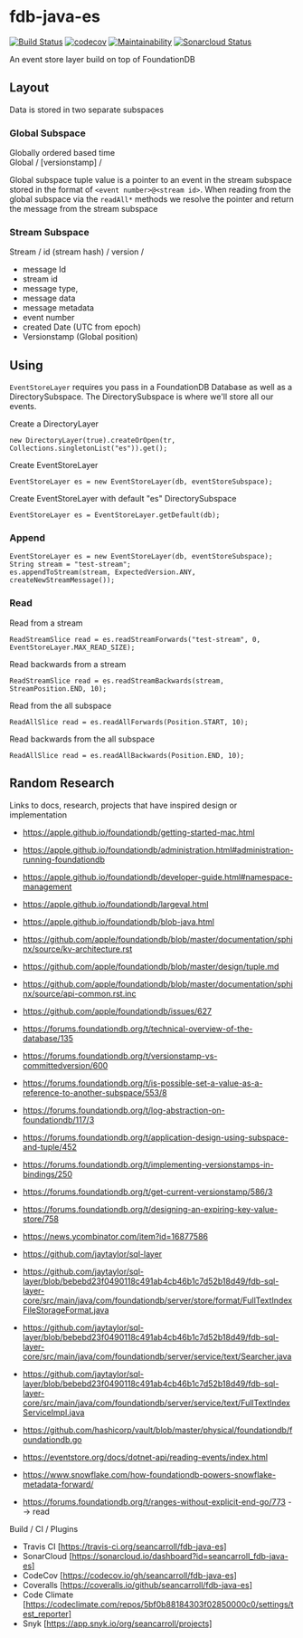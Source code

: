 # fdb-java-es 

[![Build Status](https://travis-ci.org/seancarroll/fdb-java-es.svg?branch=master)](https://travis-ci.org/seancarroll/fdb-java-es)
[![codecov](https://codecov.io/gh/seancarroll/fdb-java-es/branch/master/graph/badge.svg)](https://codecov.io/gh/seancarroll/fdb-java-es)
[![Maintainability](https://api.codeclimate.com/v1/badges/a752f86172d4399bb46b/maintainability)](https://codeclimate.com/github/seancarroll/fdb-java-es/maintainability)
[![Sonarcloud Status](https://sonarcloud.io/api/project_badges/measure?project=seancarroll_fdb-java-es&metric=alert_status)](https://sonarcloud.io/dashboard?id=seancarroll_fdb-java-es)

An event store layer build on top of FoundationDB

## Layout

Data is stored in two separate subspaces

### Global Subspace

Globally ordered based time  
Global / [versionstamp] /

Global subspace tuple value is a pointer to an event in the stream subspace stored in the format of `<event number>@<stream id>`. 
When reading from the global subspace via the `readAll*` methods we resolve the pointer and return the message from the 
stream subspace
                

### Stream Subspace

Stream / id (stream hash) / version /  

* message Id
* stream id 
* message type, 
* message data 
* message metadata 
* event number
* created Date (UTC from epoch)
* Versionstamp (Global position)

## Using

`EventStoreLayer` requires you pass in a FoundationDB Database as well as a DirectorySubspace. 
The DirectorySubspace is where we'll store all our events. 

Create a DirectoryLayer

``` 
new DirectoryLayer(true).createOrOpen(tr, Collections.singletonList("es")).get();
```

Create EventStoreLayer
```
EventStoreLayer es = new EventStoreLayer(db, eventStoreSubspace);
```

Create EventStoreLayer with default "es" DirectorySubspace 
```
EventStoreLayer es = EventStoreLayer.getDefault(db);
```

### Append

```
EventStoreLayer es = new EventStoreLayer(db, eventStoreSubspace);
String stream = "test-stream";
es.appendToStream(stream, ExpectedVersion.ANY, createNewStreamMessage());
```


### Read

Read from a stream

```
ReadStreamSlice read = es.readStreamForwards("test-stream", 0, EventStoreLayer.MAX_READ_SIZE);
```

Read backwards from a stream
```
ReadStreamSlice read = es.readStreamBackwards(stream, StreamPosition.END, 10);
```

Read from the all subspace
```
ReadAllSlice read = es.readAllForwards(Position.START, 10);
```

Read backwards from the all subspace
```
ReadAllSlice read = es.readAllBackwards(Position.END, 10);
```


## Random Research

Links to docs, research, projects that have inspired design or implementation

- https://apple.github.io/foundationdb/getting-started-mac.html
- https://apple.github.io/foundationdb/administration.html#administration-running-foundationdb
- https://apple.github.io/foundationdb/developer-guide.html#namespace-management
- https://apple.github.io/foundationdb/largeval.html
- https://apple.github.io/foundationdb/blob-java.html
- https://github.com/apple/foundationdb/blob/master/documentation/sphinx/source/kv-architecture.rst
- https://github.com/apple/foundationdb/blob/master/design/tuple.md
- https://github.com/apple/foundationdb/blob/master/documentation/sphinx/source/api-common.rst.inc
- https://github.com/apple/foundationdb/issues/627
- https://forums.foundationdb.org/t/technical-overview-of-the-database/135
- https://forums.foundationdb.org/t/versionstamp-vs-committedversion/600
- https://forums.foundationdb.org/t/is-possible-set-a-value-as-a-reference-to-another-subspace/553/8
- https://forums.foundationdb.org/t/log-abstraction-on-foundationdb/117/3
- https://forums.foundationdb.org/t/application-design-using-subspace-and-tuple/452
- https://forums.foundationdb.org/t/implementing-versionstamps-in-bindings/250
- https://forums.foundationdb.org/t/get-current-versionstamp/586/3
- https://forums.foundationdb.org/t/designing-an-expiring-key-value-store/758
- https://news.ycombinator.com/item?id=16877586
- https://github.com/jaytaylor/sql-layer
- https://github.com/jaytaylor/sql-layer/blob/bebebd23f0490118c491ab4cb46b1c7d52b18d49/fdb-sql-layer-core/src/main/java/com/foundationdb/server/store/format/FullTextIndexFileStorageFormat.java
- https://github.com/jaytaylor/sql-layer/blob/bebebd23f0490118c491ab4cb46b1c7d52b18d49/fdb-sql-layer-core/src/main/java/com/foundationdb/server/service/text/Searcher.java
- https://github.com/jaytaylor/sql-layer/blob/bebebd23f0490118c491ab4cb46b1c7d52b18d49/fdb-sql-layer-core/src/main/java/com/foundationdb/server/service/text/FullTextIndexServiceImpl.java
- https://github.com/hashicorp/vault/blob/master/physical/foundationdb/foundationdb.go
- https://eventstore.org/docs/dotnet-api/reading-events/index.html
- https://www.snowflake.com/how-foundationdb-powers-snowflake-metadata-forward/


- https://forums.foundationdb.org/t/ranges-without-explicit-end-go/773 --> read


Build / CI / Plugins 
- Travis CI [https://travis-ci.org/seancarroll/fdb-java-es]
- SonarCloud [https://sonarcloud.io/dashboard?id=seancarroll_fdb-java-es]
- CodeCov [https://codecov.io/gh/seancarroll/fdb-java-es]
- Coveralls [https://coveralls.io/github/seancarroll/fdb-java-es]
- Code Climate [https://codeclimate.com/repos/5bf0b88184303f02850000c0/settings/test_reporter]
- Snyk [https://app.snyk.io/org/seancarroll/projects]
